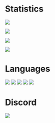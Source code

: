 # Statistics
![](https://github-readme-stats.vercel.app/api?username=Mahfuj-Mustafa&show_icons=true&theme=dark&hide_border=true&title_color=FEFEFE&icon_color=55D24B&text_color=FEFEFE&bg_color=0,0E1117,0E1117)

![](https://github-readme-streak-stats.herokuapp.com?user=Mahfuj-Mustafa&theme=github-dark&hide_border=true)

![](https://github-readme-stats.vercel.app/api/top-langs/?username=Mahfuj-Mustafa&layout=compact&theme=dark&hide_border=true&title_color=FEFEFE&icon_color=55D24B&text_color=FEFEFE&bg_color=0,0E1117,0E1117)

![](https://komarev.com/ghpvc/?username=Mahfuj-Mustafa&color=39D353)

# Languages
![](https://img.shields.io/badge/-Lua-0d1117?style=flat&logo=lua)
![](https://img.shields.io/badge/-C++-0d1117?style=flat&logo=html)
![](https://img.shields.io/badge/-JavaScript-0d1117?style=flat&logo=javascript)
![](https://img.shields.io/badge/-Python-0d1117?style=flat&logo=python)
![](https://img.shields.io/badge/-C++-0d1117?style=flat&logo=css)

# Discord
![](https://discord.c99.nl/widget/theme-3/822157253708087336.png)
